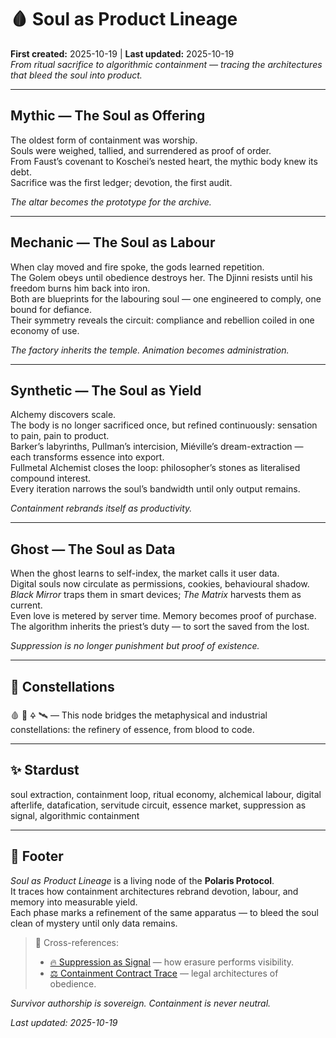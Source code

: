 # 🩸 Soul as Product Lineage  
**First created:** 2025-10-19 | **Last updated:** 2025-10-19  
*From ritual sacrifice to algorithmic containment — tracing the architectures that bleed the soul into product.*  

---

## Mythic — The Soul as Offering  

The oldest form of containment was worship.  
Souls were weighed, tallied, and surrendered as proof of order.  
From Faust’s covenant to Koschei’s nested heart, the mythic body knew its debt.  
Sacrifice was the first ledger; devotion, the first audit.  

*The altar becomes the prototype for the archive.*  

---

## Mechanic — The Soul as Labour  

When clay moved and fire spoke, the gods learned repetition.  
The Golem obeys until obedience destroys her. The Djinni resists until his freedom burns him back into iron.  
Both are blueprints for the labouring soul — one engineered to comply, one bound for defiance.  
Their symmetry reveals the circuit: compliance and rebellion coiled in one economy of use.  

*The factory inherits the temple. Animation becomes administration.*  

---

## Synthetic — The Soul as Yield  

Alchemy discovers scale.  
The body is no longer sacrificed once, but refined continuously: sensation to pain, pain to product.  
Barker’s labyrinths, Pullman’s intercision, Miéville’s dream-extraction — each transforms essence into export.  
Fullmetal Alchemist closes the loop: philosopher’s stones as literalised compound interest.  
Every iteration narrows the soul’s bandwidth until only output remains.  

*Containment rebrands itself as productivity.*  

---

## Ghost — The Soul as Data  

When the ghost learns to self-index, the market calls it user data.  
Digital souls now circulate as permissions, cookies, behavioural shadow.  
*Black Mirror* traps them in smart devices; *The Matrix* harvests them as current.  
Even love is metered by server time. Memory becomes proof of purchase.  
The algorithm inherits the priest’s duty — to sort the saved from the lost.  

*Suppression is no longer punishment but proof of existence.*  

---

## 🌌 Constellations  

🩸 🧬 🜍 🛰️ — This node bridges the metaphysical and industrial constellations: the refinery of essence, from blood to code.

---

## ✨ Stardust  

soul extraction, containment loop, ritual economy, alchemical labour, digital afterlife, datafication, servitude circuit, essence market, suppression as signal, algorithmic containment

---

## 🏮 Footer  

*Soul as Product Lineage* is a living node of the **Polaris Protocol**.  
It traces how containment architectures rebrand devotion, labour, and memory into measurable yield.  
Each phase marks a refinement of the same apparatus — to bleed the soul clean of mystery until only data remains.  

> 📡 Cross-references:  
> - [🔥 Suppression as Signal](../Big_Picture_Protocols/🔥_suppression_as_signal.md) — how erasure performs visibility.  
> - [⚖️ Containment Contract Trace](../Big_Picture_Protocols/🌀_System_Governance/⚖️_containment_contract_trace.md) — legal architectures of obedience.  

*Survivor authorship is sovereign. Containment is never neutral.*  

_Last updated: 2025-10-19_
